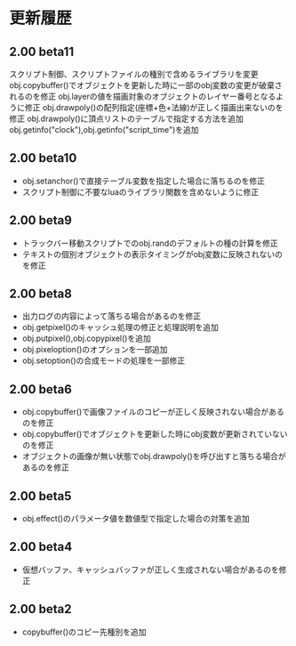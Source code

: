 # 更新履歴

## 2.00 beta11 <Badge text='2025/9/13' />

スクリプト制御、スクリプトファイルの種別で含めるライブラリを変更
obj.copybuffer()でオブジェクトを更新した時に一部のobj変数の変更が破棄されるのを修正
obj.layerの値を描画対象のオブジェクトのレイヤー番号となるように修正
obj.drawpoly()の配列指定(座標+色+法線)が正しく描画出来ないのを修正
obj.drawpoly()に頂点リストのテーブルで指定する方法を追加
obj.getinfo("clock"),obj.getinfo("script_time")を追加

## 2.00 beta10 <Badge text='2025/9/7' />

- obj.setanchor()で直接テーブル変数を指定した場合に落ちるのを修正
- スクリプト制御に不要なluaのライブラリ関数を含めないように修正

## 2.00 beta9 <Badge text='2025/8/30' />

- トラックバー移動スクリプトでのobj.randのデフォルトの種の計算を修正
- テキストの個別オブジェクトの表示タイミングがobj変数に反映されないのを修正

## 2.00 beta8 <Badge text='2025/8/24' />

- 出力ログの内容によって落ちる場合があるのを修正
- obj.getpixel()のキャッシュ処理の修正と処理説明を追加
- obj.putpixel(),obj.copypixel()を追加
- obj.pixeloption()のオプションを一部追加
- obj.setoption()の合成モードの処理を一部修正

## 2.00 beta6 <Badge text='2025/8/10' />

- obj.copybuffer()で画像ファイルのコピーが正しく反映されない場合があるのを修正
- obj.copybuffer()でオブジェクトを更新した時にobj変数が更新されていないのを修正
- オブジェクトの画像が無い状態でobj.drawpoly()を呼び出すと落ちる場合があるのを修正

## 2.00 beta5 <Badge text='2025/8/3' />

- obj.effect()のパラメータ値を数値型で指定した場合の対策を追加

## 2.00 beta4 <Badge text='2025/7/27' />

- 仮想バッファ、キャッシュバッファが正しく生成されない場合があるのを修正

## 2.00 beta2 <Badge text='2025/7/12' />

- copybuffer()のコピー先種別を追加
